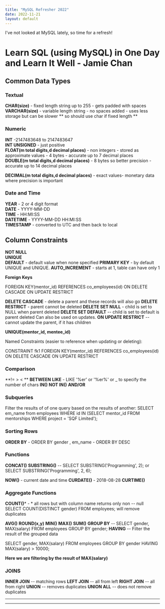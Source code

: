 ```yaml
---
title: "MySQL Refresher 2022"
date: 2022-11-21
layout: default
---
```


I've not looked at MySQL lately, so time for a refresh!

# Learn SQL (using MySQL) in One Day and Learn It Well - Jamie Chan

## Common Data Types

### Textual

**CHAR(size)** - fixed length string up to 255 - gets padded with spaces  
**VARCHAR(size)** - variable length string - no spaces added - uses less storage but can be slower ** so should use char if fixed length **  

### Numeric

**INT** -2147483648 to 2147483647  
**INT UNSIGNED** - just positive  
**FLOAT(m total digits,d decimal places)** - non integers - stored as approximate values - 4 bytes - accurate up to 7 decimal places  
**DOUBLE(m total digits,d decimal places)** - 8 bytes so better precision - accurate up to 14 decimal places  

**DECIMAL(m total digits,d decimal places)** - exact values- monetary data where precision is important  

### Date and Time
**YEAR** - 2 or 4 digit format  
**DATE** - YYYY-MM-DD  
**TIME** - HH:MI:SS  
**DATETIME** - YYYY-MM-DD HH:MI:SS  
**TIMESTAMP** - converted to UTC and then back to local  

## Column Constraints
**NOT NULL**  
**UNIQUE**  
**DEFAULT**  - default value when none specified
**PRIMARY KEY**  - by default UNIQUE and UNIQUE.
**AUTO_INCREMENT**  - starts at 1, table can have only 1

**Foreign Keys** 


FOREIGN KEY(mentor_id) REFERENCES co_employees(id) ON DELETE
CASCADE ON UPDATE RESTRICT

**DELETE CASCADE** - delete a parent and these records will also go
**DELETE RESTRICT** - parent cannot be deleted
**DELETE SET NULL** - child is set to NULL when parent deleted
**DELETE SET DEFAULT** -- child is set to default is parent deleted
Can also be used on updates.
**ON UPDATE RESTRICT** -- cannot update the parent, if it has children

**UNIQUE(mentor_id, mentee_id)**

Named Constraints (easier to reference when updating or deleting):

CONSTRAINT fk1 FOREIGN KEY(mentor_id) REFERENCES co_employees(id)
ON DELETE CASCADE ON UPDATE RESTRICT


### Comparison
**!= > < **
**BETWEEN**
**LIKE** - LIKE '%er' or '%er%' or _ to specify the number of chars
**IN()**
**NOT IN()**
**AND/OR**

### Subqueries
 
Filter the results of of one query based on the results of another:
SELECT em_name from employees WHERE id IN
(SELECT mentor_id FROM mentorships WHERE project = 'SQF
Limited');

### Sorting Rows
**ORDER BY** - ORDER BY gender , em_name - ORDER BY DESC 

### Functions

**CONCAT()**
**SUBSTRING()** -- SELECT SUBSTRING('Programming', 2); or  
SELECT SUBSTRING('Programming', 2, 6);

**NOW()** - current date and time
**CURDATE()** - 2018-08-28
**CURTIME()**

### Aggregate Functions

**COUNT()*** - * all rows but with column name returns only non  -- null
SELECT COUNT(DISTINCT gender) FROM employees; will remove duplicates 
 
**AVG()**
**ROUND(x,y)**
**MIN()**
**MAX()**
**SUM()**
**GROUP BY** -- SELECT gender, MAX(salary) FROM employees GROUP BY gender;
**HAVING** -- Filter the result of the grouped data

SELECT gender, MAX(salary) FROM employees GROUP BY gender HAVING
MAX(salary) > 10000;

**Here we are filtering by the result of MAX(salary)**


### JOINS

**INNER JOIN** -- matching rows
**LEFT JOIN** -- all from left
**RIGHT JOIN** -- all from right
**UNION** -- removes duplicates
**UNION ALL** -- does not remove duplicates
****
****
